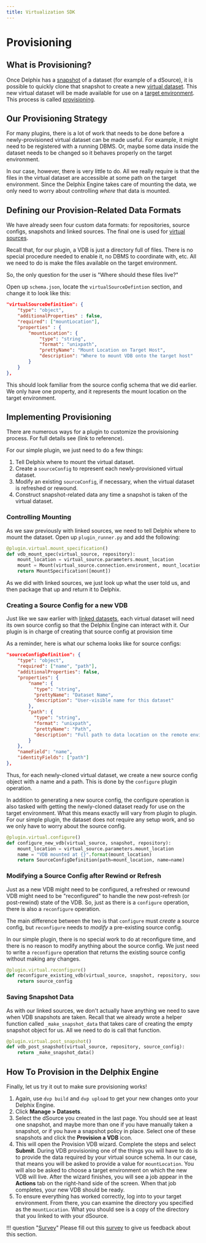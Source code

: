 ```yaml
---
title: Virtualization SDK
---
```


# Provisioning

## What is Provisioning?
Once Delphix has a [snapshot](/References/Glossary/#snapshot) of a dataset (for example of a dSource), it is possible to quickly clone that snapshot to create a new [virtual dataset](/References/Glossary/#virtual-dataset). This new virtual dataset will be made available for use on a [target environment](/References/Glossary/#target-environment). This process is called [provisioning](/References/Glossary/#provisioning).

## Our Provisioning Strategy
For many plugins, there is a lot of work that needs to be done before a newly-provisioned virtual dataset can be made useful. For example, it might need to be registered with a running DBMS. Or, maybe some data inside the dataset needs to be changed so it behaves properly on the target environment.

In our case, however, there is very little to do. All we really require is that the files in the virtual dataset are accessible at some path on the target environment. Since the Delphix Engine takes care of mounting the data, we only need to worry about controlling *where* that data is mounted.

## Defining our Provision-Related Data Formats

We have already seen four custom data formats: for repositories, source configs, snapshots and
linked sources. The final one is used for [virtual sources](/References/Glossary/#virtual-source).

Recall that, for our plugin, a VDB is just a directory full of files. There is no special
procedure needed to enable it, no DBMS to coordinate with, etc. All we need to do is make the files
available on the target environment.

So, the only question for the user is "Where should these files live?"

Open up `schema.json`, locate the `virtualSourceDefintion` section, and change it to look like this:

```json
"virtualSourceDefinition": {
    "type": "object",
    "additionalProperties" : false,
    "required": ["mountLocation"],
    "properties" : {
        "mountLocation": {
            "type": "string",
            "format": "unixpath",
            "prettyName": "Mount Location on Target Host",
            "description": "Where to mount VDB onto the target host"
        }
    }
},
```

This should look familiar from the source config schema that we did earlier. We only have one
property, and it represents the mount location on the target environment.

## Implementing Provisioning

There are numerous ways for a plugin to customize the provisioning process. For full details see (link to reference).

For our simple plugin, we just need to do a few things:

1. Tell Delphix where to mount the virtual dataset.
2. Create a `sourceConfig` to represent each newly-provisioned virtual dataset.
3. Modify an existing `sourceConfig`, if necessary, when the virtual dataset is refreshed or rewound.
4. Construct snapshot-related data any time a snapshot is taken of the virtual dataset.

### Controlling Mounting

As we saw previously with linked sources, we need to tell Delphix where to mount the dataset. Open
up `plugin_runner.py` and add the following:

```python
@plugin.virtual.mount_specification()
def vdb_mount_spec(virtual_source, repository):
    mount_location = virtual_source.parameters.mount_location
    mount = Mount(virtual_source.connection.environment, mount_location)
    return MountSpecification([mount])
```

As we did with linked sources, we just look up what the user told us, and then package that up
and return it to Delphix.

### Creating a Source Config for a new VDB

Just like we saw earlier with [linked datasets](/References/Glossary/#linked-dataset), each virtual dataset will need its own source config so that the Delphix Engine can interact with it. Our plugin is in charge of creating that source config at provision time

As a reminder, here is what our schema looks like for source configs:

```json
"sourceConfigDefinition": {
    "type": "object",
    "required": ["name", "path"],
    "additionalProperties": false,
    "properties": {
        "name": {
          "type": "string",
          "prettyName": "Dataset Name",
          "description": "User-visible name for this dataset"
        },
        "path": {
          "type": "string",
          "format": "unixpath",
          "prettyName": "Path",
          "description": "Full path to data location on the remote environment"
        }
    },
    "nameField": "name",
    "identityFields": ["path"]
},
```

Thus, for each newly-cloned virtual dataset, we create a new source config object with a name and a
path. This is done by the `configure` plugin operation.

In addition to generating a new source config, the configure operation is also tasked with getting
the newly-cloned dataset ready for use on the target environment. What this means exactly will vary
from plugin to plugin. For our simple plugin, the dataset does not require any setup work, and so we
only have to worry about the source config.

```python
@plugin.virtual.configure()
def configure_new_vdb(virtual_source, snapshot, repository):
    mount_location = virtual_source.parameters.mount_location
    name = "VDB mounted at {}".format(mount_location)
    return SourceConfigDefinition(path=mount_location, name=name)
```

### Modifying a Source Config after Rewind or Refresh

Just as a new VDB might need to be configured, a refreshed or rewound VDB might need to be
"reconfigured" to handle the new post-refresh (or post-rewind) state of the VDB. So, just as there
is a `configure` operation, there is also a `reconfigure` operation.

The main difference between the two is that `configure` must *create* a source config, but
`reconfigure` needs to *modify* a pre-existing source config.

In our simple plugin, there is no special work to do at reconfigure time, and there is no reason
to modify anything about the source config. We just need to write a `reconfigure` operation that
returns the existing source config without making any changes.

```python
@plugin.virtual.reconfigure()
def reconfigure_existing_vdb(virtual_source, snapshot, repository, source_config):
    return source_config
```

### Saving Snapshot Data

As with our linked sources, we don't actually have anything we need to save when VDB snapshots are
taken. Recall that we already wrote a helper function called `_make_snapshot_data` that takes care
of creating the empty snapshot object for us. All we need to do is call that function.

```python
@plugin.virtual.post_snapshot()
def vdb_post_snapshot(virtual_source, repository, source_config):
    return _make_snapshot_data()
```

## How To Provision in the Delphix Engine

Finally, let us try it out to make sure provisioning works!

1. Again, use `dvp build` and `dvp upload` to get your new changes onto your Delphix Engine.
2. Click **Manage > Datasets**.
3. Select the dSource you created in the last page. You should see at least one snapshot, and maybe more than one if you have manually taken a snapshot, or if you have a snapshot policy in place. Select one of these snapshots and click the **Provision a VDB** icon.
4. This will open the Provision VDB wizard. Complete the steps and select **Submit**.
  During VDB provisioning one of the things you will have to do is to provide the data required by your virtual source schema. In our case, that means you will be asked to provide a value for `mountLocation`. You will also be asked to choose a target environment on which the new VDB will live. After the wizard finishes, you will see a job appear in the **Actions** tab on the right-hand side of the screen. When that job completes, your new VDB should be ready.
5. To ensure everything has worked correctly, log into to your target environment. From there, you can examine the directory you specified as the `mountLocation`. What you should see is a copy of the directory that you linked to with your dSource.

!!! question "[Survey](https://forms.gle/zTot9R9sx9PcMwmz5)"
    Please fill out this [survey](https://forms.gle/zTot9R9sx9PcMwmz5) to give us feedback about this section.
